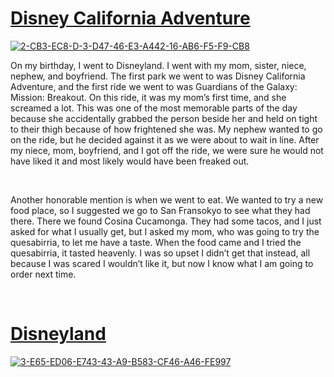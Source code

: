 <html>
<head>
<body>
<h1><a href="https://disneyland.disney.go.com/destinations/disney-california-adventure/">Disney California Adventure</a></h1>
<a href="https://ibb.co/JBp9JFs"><img src="https://i.ibb.co/tm29rPJ/2-CB3-EC8-D-3-D47-46-E3-A442-16-AB6-F5-F9-CB8.jpg" alt="2-CB3-EC8-D-3-D47-46-E3-A442-16-AB6-F5-F9-CB8" border="0"></a>
<p> On my birthday, I went to Disneyland. I went with my mom, sister, niece, nephew, and boyfriend. The first park we went to was Disney California Adventure, and the first ride we went to was Guardians of the Galaxy: Mission: Breakout. On this ride, it was my mom’s first time, and she screamed a lot. This was one of the most memorable parts of the day because she accidentally grabbed the person beside her and held on tight to their thigh because of how frightened she was. My nephew wanted to go on the ride, but he decided against it as we were about to wait in line. After my niece, mom, boyfriend, and I got off the ride, we were sure he would not have liked it and most likely would have been freaked out. </p>
<br>
<p> Another honorable mention is when we went to eat. We wanted to try a new food place, so I suggested we go to San Fransokyo to see what they had there. There we found Cosina Cucamonga. They had some tacos, and I just asked for what I usually get, but I asked my mom, who was going to try the quesabirria, to let me have a taste. When the food came and I tried the quesabirria, it tasted heavenly. I was so upset I didn’t get that instead, all because I was scared I wouldn’t like it, but now I know what I am going to order next time.</p>
<br>
<h1><a href="https://disneyland.disney.go.com/destinations/disneyland/">Disneyland</a></h1>
<a href="https://ibb.co/hcdz0Hp"><img src="https://i.ibb.co/T103yRz/3-E65-ED06-E743-43-A9-B583-CF46-A46-FE997.jpg" alt="3-E65-ED06-E743-43-A9-B583-CF46-A46-FE997" border="0"></a>
<br>
<p></p>
<br>
</body>
</head>
</html>
